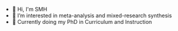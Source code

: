 - 👋 Hi, I'm SMH
- 👀 I’m interested in meta-analysis and mixed-research synthesis
- 🌱 Currently doing my PhD in Curriculum and Instruction 
<!---
sms2021/sms2021 is a ✨ special ✨ repository because its `README.md` (this file) appears on your GitHub profile.
You can click the Preview link to take a look at your changes.
--->
